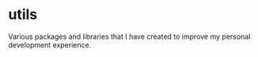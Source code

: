 # utils
Various packages and libraries that I have created to improve my personal development experience.
